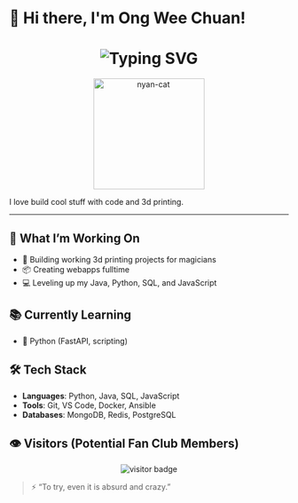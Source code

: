 # 👋 Hi there, I'm Ong Wee Chuan!

<h1 align="center">
  <img src="https://readme-typing-svg.herokuapp.com?font=Fira+Code&size=30&pause=1000&center=true&vCenter=true&width=440&lines=Hi+I'm+%5BYour+Name%5D!;Engineer+%2B+Maker+%2B+Magician;Always+learning+and+building...+🚀" alt="Typing SVG" />
</h1>

<p align="center">
  <img src="https://media.giphy.com/media/sIIhZliB2McAo/giphy.gif" width="200" alt="nyan-cat">
</p>
I love build cool stuff with code and 3d printing.

---

## 🧠 What I’m Working On
- 🔧 Building working 3d printing projects for magicians
- 📦 Creating webapps fulltime
- 💻 Leveling up my Java, Python, SQL, and JavaScript

## 📚 Currently Learning
- 🐍 Python (FastAPI, scripting)


## 🛠️ Tech Stack
- **Languages**: Python, Java, SQL, JavaScript
- **Tools**: Git, VS Code, Docker, Ansible
- **Databases**: MongoDB, Redis, PostgreSQL

## 👁️ Visitors (Potential Fan Club Members)

<p align="center">
  <img src="https://komarev.com/ghpvc/?username=yourusername&label=Profile+Visitors&color=brightgreen" alt="visitor badge"/>
</p>


> ⚡ “To try, even it is absurd and crazy.”
